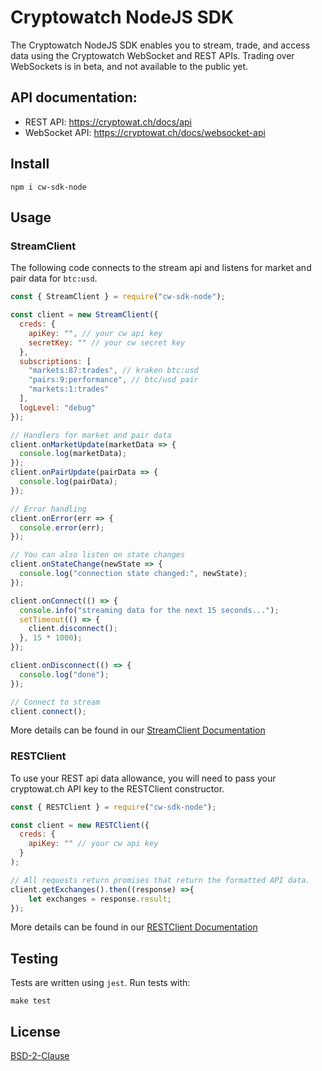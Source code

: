 # Cryptowatch NodeJS SDK

The Cryptowatch NodeJS SDK enables you to stream, trade, and access data using the Cryptowatch WebSocket and REST APIs. 
Trading over WebSockets is in beta, and not available to the public yet.

## API documentation:

- REST API: https://cryptowat.ch/docs/api
- WebSocket API: https://cryptowat.ch/docs/websocket-api

## Install
```
npm i cw-sdk-node
```

## Usage

### StreamClient
The following code connects to the stream api and listens for market and pair data for `btc:usd`.
```javascript
const { StreamClient } = require("cw-sdk-node");

const client = new StreamClient({
  creds: {
    apiKey: "", // your cw api key
    secretKey: "" // your cw secret key
  },
  subscriptions: [
    "markets:87:trades", // kraken btc:usd
    "pairs:9:performance", // btc/usd pair
    "markets:1:trades"
  ],
  logLevel: "debug"
});

// Handlers for market and pair data
client.onMarketUpdate(marketData => {
  console.log(marketData);
});
client.onPairUpdate(pairData => {
  console.log(pairData);
});

// Error handling
client.onError(err => {
  console.error(err);
});

// You can also listen on state changes
client.onStateChange(newState => {
  console.log("connection state changed:", newState);
});

client.onConnect(() => {
  console.info("streaming data for the next 15 seconds...");
  setTimeout(() => {
    client.disconnect();
  }, 15 * 1000);
});

client.onDisconnect(() => {
  console.log("done");
});

// Connect to stream
client.connect();
```

More details can be found in our [StreamClient Documentation](./docs/classes/streamclient.md)


### RESTClient

To use your REST api data allowance, you will need to pass your cryptowat.ch API key to the RESTClient constructor.

```javascript
const { RESTClient } = require("cw-sdk-node");

const client = new RESTClient({
  creds: {
    apiKey: "" // your cw api key
  }
);

// All requests return promises that return the formatted API data.
client.getExchanges().then((response) =>{
    let exchanges = response.result;
});
```

More details can be found in our [RESTClient Documentation](./docs/classes/restclient.md)


## Testing
Tests are written using `jest`. Run tests with:
```
make test
```

## License
[BSD-2-Clause](LICENSE)
